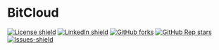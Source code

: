 # BitCloud
<!-- MARKDOWN LINKS & IMAGES (Project shields follow below links for detail)-->
<!-- https://img.shields.io https://www.markdownguide.org/basic-syntax/#reference-style-links -->
[![License shield](https://img.shields.io/github/license/goodnessemmanuel/bite-cloud?style=for-the-badge)](https://github.com/goodnessemmanuel/bite-cloud/blob/main/LICENSE)
[![LinkedIn shield](https://img.shields.io/badge/linkedIn-0077B5?logo=linkedin&style=for-the-badge&logoColor=white)](https://www.linkedin.com/in/oche-ejeh-a53497177/)
[![GitHub forks](https://img.shields.io/github/forks/goodnessemmanuel/bite-cloud?style=for-the-badge)](https://github.com/goodnessemmanuel/bite-cloud/network/members)
[![GitHub Rep stars](https://img.shields.io/github/stars/goodnessemmanuel/bite-cloud?logo=GitHub&style=for-the-badge)](https://github.com/goodnessemmanuel/bite-cloud/stargazers)
[![Issues-shield](https://img.shields.io/github/issues/goodnessemmanuel/bite-cloud?style=for-the-badge)](https://github.com/goodnessemmanuel/bite-cloud/issues)
